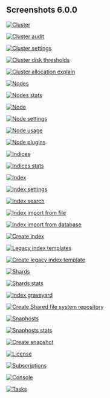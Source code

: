 ## Screenshots 6.0.0

[![Cluster](https://raw.githubusercontent.com/stephanediondev/elasticsearch-admin/main/screenshots/6.0.0/resized/resized-cluster.png)](https://raw.githubusercontent.com/stephanediondev/elasticsearch-admin/main/screenshots/6.0.0/original/original-cluster.png)

[![Cluster audit](https://raw.githubusercontent.com/stephanediondev/elasticsearch-admin/main/screenshots/6.0.0/resized/resized-cluster-audit.png)](https://raw.githubusercontent.com/stephanediondev/elasticsearch-admin/main/screenshots/6.0.0/original/original-cluster-audit.png)

[![Cluster settings](https://raw.githubusercontent.com/stephanediondev/elasticsearch-admin/main/screenshots/6.0.0/resized/resized-cluster-settings.png)](https://raw.githubusercontent.com/stephanediondev/elasticsearch-admin/main/screenshots/6.0.0/original/original-cluster-settings.png)

[![Cluster disk thresholds](https://raw.githubusercontent.com/stephanediondev/elasticsearch-admin/main/screenshots/6.0.0/resized/resized-disk-thresholds.png)](https://raw.githubusercontent.com/stephanediondev/elasticsearch-admin/main/screenshots/6.0.0/original/original-disk-thresholds.png)

[![Cluster allocation explain](https://raw.githubusercontent.com/stephanediondev/elasticsearch-admin/main/screenshots/6.0.0/resized/resized-cluster-allocation-explain.png)](https://raw.githubusercontent.com/stephanediondev/elasticsearch-admin/main/screenshots/6.0.0/original/original-cluster-allocation-explain.png)

[![Nodes](https://raw.githubusercontent.com/stephanediondev/elasticsearch-admin/main/screenshots/6.0.0/resized/resized-nodes.png)](https://raw.githubusercontent.com/stephanediondev/elasticsearch-admin/main/screenshots/6.0.0/original/original-nodes.png)

[![Nodes stats](https://raw.githubusercontent.com/stephanediondev/elasticsearch-admin/main/screenshots/6.0.0/resized/resized-nodes-stats.png)](https://raw.githubusercontent.com/stephanediondev/elasticsearch-admin/main/screenshots/6.0.0/original/original-nodes-stats.png)

[![Node](https://raw.githubusercontent.com/stephanediondev/elasticsearch-admin/main/screenshots/6.0.0/resized/resized-node.png)](https://raw.githubusercontent.com/stephanediondev/elasticsearch-admin/main/screenshots/6.0.0/original/original-node.png)

[![Node settings](https://raw.githubusercontent.com/stephanediondev/elasticsearch-admin/main/screenshots/6.0.0/resized/resized-node-settings.png)](https://raw.githubusercontent.com/stephanediondev/elasticsearch-admin/main/screenshots/6.0.0/original/original-node-settings.png)

[![Node usage](https://raw.githubusercontent.com/stephanediondev/elasticsearch-admin/main/screenshots/6.0.0/resized/resized-node-usage.png)](https://raw.githubusercontent.com/stephanediondev/elasticsearch-admin/main/screenshots/6.0.0/original/original-node-usage.png)

[![Node plugins](https://raw.githubusercontent.com/stephanediondev/elasticsearch-admin/main/screenshots/6.0.0/resized/resized-node-plugins.png)](https://raw.githubusercontent.com/stephanediondev/elasticsearch-admin/main/screenshots/6.0.0/original/original-node-plugins.png)

[![Indices](https://raw.githubusercontent.com/stephanediondev/elasticsearch-admin/main/screenshots/6.0.0/resized/resized-indices.png)](https://raw.githubusercontent.com/stephanediondev/elasticsearch-admin/main/screenshots/6.0.0/original/original-indices.png)

[![Indices stats](https://raw.githubusercontent.com/stephanediondev/elasticsearch-admin/main/screenshots/6.0.0/resized/resized-indices-stats.png)](https://raw.githubusercontent.com/stephanediondev/elasticsearch-admin/main/screenshots/6.0.0/original/original-indices-stats.png)

[![Index](https://raw.githubusercontent.com/stephanediondev/elasticsearch-admin/main/screenshots/6.0.0/resized/resized-index.png)](https://raw.githubusercontent.com/stephanediondev/elasticsearch-admin/main/screenshots/6.0.0/original/original-index.png)

[![Index settings](https://raw.githubusercontent.com/stephanediondev/elasticsearch-admin/main/screenshots/6.0.0/resized/resized-index-settings.png)](https://raw.githubusercontent.com/stephanediondev/elasticsearch-admin/main/screenshots/6.0.0/original/original-index-settings.png)

[![Index search](https://raw.githubusercontent.com/stephanediondev/elasticsearch-admin/main/screenshots/6.0.0/resized/resized-index-search.png)](https://raw.githubusercontent.com/stephanediondev/elasticsearch-admin/main/screenshots/6.0.0/original/original-index-search.png)

[![Index import from file](https://raw.githubusercontent.com/stephanediondev/elasticsearch-admin/main/screenshots/6.0.0/resized/resized-index-file-import.png)](https://raw.githubusercontent.com/stephanediondev/elasticsearch-admin/main/screenshots/6.0.0/original/original-index-file-import.png)

[![Index import from database](https://raw.githubusercontent.com/stephanediondev/elasticsearch-admin/main/screenshots/6.0.0/resized/resized-index-database-import.png)](https://raw.githubusercontent.com/stephanediondev/elasticsearch-admin/main/screenshots/6.0.0/original/original-index-database-import.png)

[![Create index](https://raw.githubusercontent.com/stephanediondev/elasticsearch-admin/main/screenshots/6.0.0/resized/resized-index-create.png)](https://raw.githubusercontent.com/stephanediondev/elasticsearch-admin/main/screenshots/6.0.0/original/original-index-create.png)

[![Legacy index templates](https://raw.githubusercontent.com/stephanediondev/elasticsearch-admin/main/screenshots/6.0.0/resized/resized-index-templates-legacy.png)](https://raw.githubusercontent.com/stephanediondev/elasticsearch-admin/main/screenshots/6.0.0/original/original-index-templates-legacy.png)

[![Create legacy index template](https://raw.githubusercontent.com/stephanediondev/elasticsearch-admin/main/screenshots/6.0.0/resized/resized-index-template-create-legacy.png)](https://raw.githubusercontent.com/stephanediondev/elasticsearch-admin/main/screenshots/6.0.0/original/original-index-template-create-legacy.png)

[![Shards](https://raw.githubusercontent.com/stephanediondev/elasticsearch-admin/main/screenshots/6.0.0/resized/resized-shards.png)](https://raw.githubusercontent.com/stephanediondev/elasticsearch-admin/main/screenshots/6.0.0/original/original-shards.png)

[![Shards stats](https://raw.githubusercontent.com/stephanediondev/elasticsearch-admin/main/screenshots/6.0.0/resized/resized-shards-stats.png)](https://raw.githubusercontent.com/stephanediondev/elasticsearch-admin/main/screenshots/6.0.0/original/original-shards-stats.png)

[![Index graveyard](https://raw.githubusercontent.com/stephanediondev/elasticsearch-admin/main/screenshots/6.0.0/resized/resized-index-graveyard.png)](https://raw.githubusercontent.com/stephanediondev/elasticsearch-admin/main/screenshots/6.0.0/original/original-index-graveyard.png)

[![Create Shared file system repository](https://raw.githubusercontent.com/stephanediondev/elasticsearch-admin/main/screenshots/6.0.0/resized/resized-repository-create-fs.png)](https://raw.githubusercontent.com/stephanediondev/elasticsearch-admin/main/screenshots/6.0.0/original/original-repository-create-fs.png)

[![Snaphosts](https://raw.githubusercontent.com/stephanediondev/elasticsearch-admin/main/screenshots/6.0.0/resized/resized-snapshots.png)](https://raw.githubusercontent.com/stephanediondev/elasticsearch-admin/main/screenshots/6.0.0/original/original-snapshots.png)

[![Snaphosts stats](https://raw.githubusercontent.com/stephanediondev/elasticsearch-admin/main/screenshots/6.0.0/resized/resized-snapshots-stats.png)](https://raw.githubusercontent.com/stephanediondev/elasticsearch-admin/main/screenshots/6.0.0/original/original-snapshots-stats.png)

[![Create snapshot](https://raw.githubusercontent.com/stephanediondev/elasticsearch-admin/main/screenshots/6.0.0/resized/resized-snapshot-create.png)](https://raw.githubusercontent.com/stephanediondev/elasticsearch-admin/main/screenshots/6.0.0/original/original-snapshot-create.png)

[![License](https://raw.githubusercontent.com/stephanediondev/elasticsearch-admin/main/screenshots/6.0.0/resized/resized-license.png)](https://raw.githubusercontent.com/stephanediondev/elasticsearch-admin/main/screenshots/6.0.0/original/original-license.png)

[![Subscriptions](https://raw.githubusercontent.com/stephanediondev/elasticsearch-admin/main/screenshots/6.0.0/resized/resized-subscriptions.png)](https://raw.githubusercontent.com/stephanediondev/elasticsearch-admin/main/screenshots/6.0.0/original/original-subscriptions.png)

[![Console](https://raw.githubusercontent.com/stephanediondev/elasticsearch-admin/main/screenshots/6.0.0/resized/resized-console.png)](https://raw.githubusercontent.com/stephanediondev/elasticsearch-admin/main/screenshots/6.0.0/original/original-console.png)

[![Tasks](https://raw.githubusercontent.com/stephanediondev/elasticsearch-admin/main/screenshots/6.0.0/resized/resized-tasks.png)](https://raw.githubusercontent.com/stephanediondev/elasticsearch-admin/main/screenshots/6.0.0/original/original-tasks.png)

